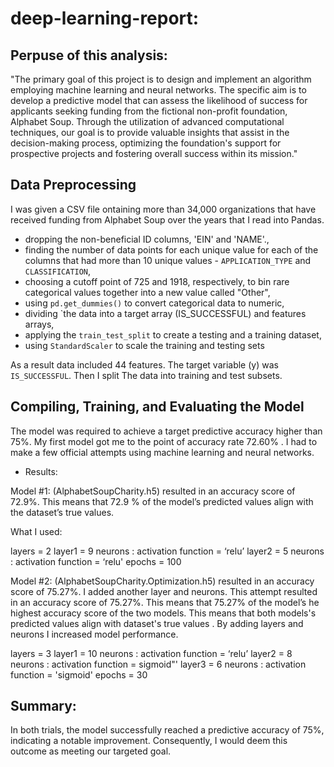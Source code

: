 # deep-learning-report:

## Perpuse of this analysis: 
"The primary goal of this project is to design and implement an algorithm employing machine learning and neural networks. The specific aim is to develop a predictive model that can assess the likelihood of success for applicants seeking funding from the fictional non-profit foundation, Alphabet Soup. Through the utilization of advanced computational techniques, our goal is to provide valuable insights that assist in the decision-making process, optimizing the foundation's support for prospective projects and fostering overall success within its mission."

## Data Preprocessing

I was given a CSV file ontaining more than 34,000 organizations that have received funding from Alphabet Soup over the years that I read into Pandas. 

* dropping the non-beneficial ID columns, 'EIN' and 'NAME'.,
* finding the number of data points for each unique value for each of the columns that had more than 10 unique values - `APPLICATION_TYPE` and `CLASSIFICATION`,
* choosing a cutoff point of 725 and 1918, respectively, to bin rare categorical values together into a new value called "Other",
* using `pd.get_dummies()` to convert categorical data to numeric,
* dividing `the data into a target array (IS_SUCCESSFUL) and features arrays,
* applying the `train_test_split` to create a testing and a training dataset,
* using `StandardScaler` to scale the training and testing sets
  
As a result data included 44 features. The target variable (y) was `IS_SUCCESSFUL`. Then I split The data into training and test subsets.

## Compiling, Training, and Evaluating the Model
The model was required to achieve a target predictive accuracy higher than 75%.  My first model got me to the point of accuracy rate 72.60% . I had to make  a few official attempts using machine learning and neural networks.

* Results: 
  
Model #1: (AlphabetSoupCharity.h5) resulted in an accuracy score of 72.9%.  This means that 72.9 % of the model’s predicted values align with the dataset’s true values.

What I used:

layers = 2
layer1 = 9  neurons : activation function = ‘relu’
layer2 = 5 neurons : activation function = ‘relu'
epochs = 100


Model #2: (AlphabetSoupCharity.Optimization.h5) resulted in an accuracy score of 75.27%. I added another layer and neurons. This attempt resulted in an accuracy score of 75.27%. This means that 75.27% of the model’s he highest accuracy score of the two models. This means that both models's predicted values align with dataset's true values . By adding layers and neurons I increased model performance.  


layers = 3
layer1 = 10 neurons : activation function = ‘relu’
layer2 = 8 neurons : activation function = sigmoid"'
layer3 = 6 neurons : activation function = 'sigmoid'
epochs = 30

## Summary: 

In both trials, the model successfully reached a predictive accuracy of 75%, indicating a notable improvement. Consequently, I would deem this outcome as meeting our targeted goal.